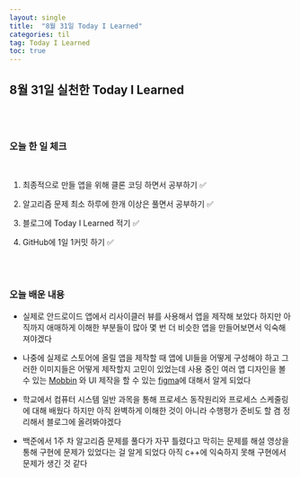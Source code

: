 ```yaml
---
layout: single
title:  "8월 31일 Today I Learned"
categories: til
tag: Today I Learned
toc: true
---
```


## 8월 31일 실천한 Today I Learned

<br><br>

### 오늘 한 일 체크
<br>

1. 최종적으로 만들 앱을 위해 클론 코딩 하면서 공부하기 ✅
        
2. 알고리즘 문제 최소 하루에 한개 이상은 풀면서 공부하기 ✅

3. 블로그에 Today I Learned 적기 ✅

4. GitHub에 1일 1커밋 하기 ✅

<br><br>

### 오늘 배운 내용

* 실제로 안드로이드 앱에서 리사이클러 뷰를
사용해서 앱을 제작해 보았다 하지만 아직까지 애매하게 이해한 부분들이 많아 몇 번 더 비슷한 앱을 만들어보면서 익숙해져야겠다

* 나중에 실제로 스토어에 올릴 앱을 제작할 때 앱에 UI들을 어떻게 구성해야 하고 그러한 이미지들은 어떻게 제작할지 고민이 있었는데 사용 중인 여러 앱 디자인을 볼 수 있는 [Mobbin][mobbinlink] 와 UI 제작을 할 수 있는 [figma][figmalink]에 대해서 알게 되었다

* 학교에서 컴퓨터 시스템 일반 과목을 통해
프로세스 동작원리와 프로세스 스케줄링에 대해 배웠다 하지만 아직 완벽하게 이해한 것이 아니라 수행평가 준비도 할 겸 정리해서 블로그에 올려봐야겠다

* 백준에서 1주 차 알고리즘 문제를 풀다가 자꾸 틀렸다고 막히는 문제를 해설 영상을 통해 구현에 문제가 있었다는 걸 알게 되었다
아직 c++에 익숙하지 못해 구현에서 문제가 생긴 것 같다

[mobbinlink]: https://mobbin.com/browse/ios/apps "Mobbin으로 이동" 


[figmalink]: https://www.figma.com/ "figma로 이동" 




